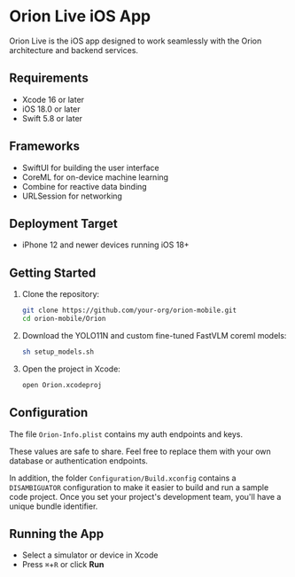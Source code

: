 # Orion Live iOS App

Orion Live is the iOS app designed to work seamlessly with the Orion architecture and backend services.

## Requirements

- Xcode 16 or later  
- iOS 18.0 or later  
- Swift 5.8 or later  

## Frameworks

- SwiftUI for building the user interface  
- CoreML for on-device machine learning  
- Combine for reactive data binding  
- URLSession for networking  

## Deployment Target

- iPhone 12 and newer devices running iOS 18+

## Getting Started

1. Clone the repository:  

   ```bash
   git clone https://github.com/your-org/orion-mobile.git
   cd orion-mobile/Orion
   ```

2. Download the YOLO11N and custom fine-tuned FastVLM coreml models:  

   ```bash
   sh setup_models.sh
   ```

3. Open the project in Xcode:  

   ```bash
   open Orion.xcodeproj
   ```

## Configuration

The file `Orion-Info.plist` contains my auth endpoints and keys.

These values are safe to share. Feel free to replace them with your own database or authentication endpoints.

In addition, the folder `Configuration/Build.xconfig` contains a `DISAMBIGUATOR` configuration to make it easier to build and run a sample code project. Once you set your project's development team, you'll have a unique bundle identifier.

## Running the App

- Select a simulator or device in Xcode  
- Press `⌘`+`R` or click **Run**
